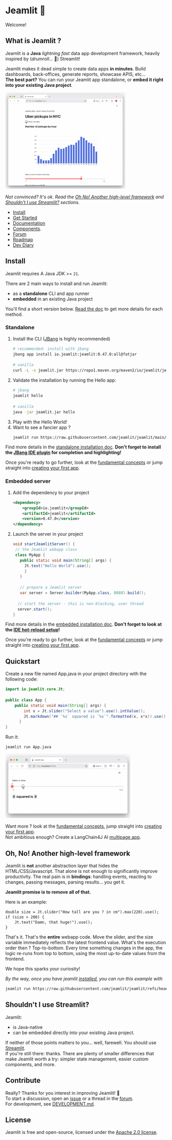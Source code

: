 # Jeamlit <span style="transform: scale(-1,1); display:inline-block;">🚡</span>

Welcome! 
## What is Jeamlit ? 
Jeamlit is a **Java** *lightning fast* data app development framework, heavily inspired by (*drumroll…* 🥁) Streamlit!  

Jeamlit makes it dead simple to create data apps **in minutes**. 
Build dashboards, back-offices, generate reports, showcase APIS, etc...   
**The best part?** You can run your Jeamlit app standalone, or **embed it right into your existing Java project**.

<img src="images/demo.gif" alt="Jeamlit demo app" height=300 href="none"></img>

*Not convinced? It's ok. Read the [Oh No! Another high-level framework](#oh-no-another-high-level-framework) and [Shouldn't I use Streamlit?](#shouldnt-i-use-streamlit) sections.*

- [Install](#install)
- [Get Started](#quickstart)
- [Documentation](https://docs.jeamlit.io/) 
- [Components](https://docs.jeamlit.io/develop/api-reference).
- [Forum](https://github.com/jeamlit/jeamlit/discussions/)
- [Roadmap](https://github.com/jeamlit/jeamlit/discussions/39)
- [Dev Diary](https://world.hey.com/cdecatheu)

## Install

Jeamlit requires A Java JDK >= `21`.

There are 2 main ways to install and run Jeamlit:
- as a **standalone** CLI and app runner
- **embedded** in an existing Java project

You'll find a short version below. [Read the doc](https://docs.jeamlit.io/get-started/installation) to get more details for each method.


### Standalone
1. Install the CLI ([JBang](https://www.jbang.dev/) is highly recommended)
    ```bash
    # recommended: install with jbang
    jbang app install io.jeamlit:jeamlit:0.47.0:all@fatjar

    # vanilla
    curl -L -o jeamlit.jar https://repo1.maven.org/maven2/io/jeamlit/jeamlit/0.47.0/jeamlit-0.47.0-all.jar
    ```
2. Validate the installation by running the Hello app:
   ```bash
   # jbang
   jeamlit hello
   
   # vanilla
   java -jar jeamlit.jar hello
   ```
3. Play with the Hello World!
5. Want to see a fancier app ? 
   ```bash
   jeamlit run https://raw.githubusercontent.com/jeamlit/jeamlit/main/examples/getting_started/App.java
   ```

Find more details in the [standalone installation doc](https://docs.jeamlit.io/get-started/installation/standalone). 
**Don't forget to install the [JBang IDE plugin](https://docs.jeamlit.io/get-started/installation/standalone#prerequisites) for completion and highlighting!** 

Once you're ready to go further, look at the [fundamental concepts](https://docs.jeamlit.io/get-started/fundamentals) or jump straight into [creating your first app](https://docs.jeamlit.io/get-started/tutorials/create-an-app). 

### Embedded server
1. Add the dependency to your project
   ```xml
   <dependency>
       <groupId>io.jeamlit</groupId>
       <artifactId>jeamlit</artifactId>
       <version>0.47.0</version>
   </dependency>
   ```
2. Launch the server in your project
   ```java
   void startJeamlitServer() {
    // the Jeamlit webapp class
    class MyApp {
      public static void main(String[] args) {
        Jt.text("Hello World").use();
        }
      }
    
      // prepare a Jeamlit server
      var server = Server.builder(MyApp.class, 8888).build();
    
     // start the server - this is non-blocking, user thread
     server.start();
   }
   ```

Find more details in the [embedded installation doc](https://docs.jeamlit.io/get-started/installation/embedded-vanilla#development-with-hot-reload).
**Don't forget to look at the [IDE hot-reload setup](https://docs.jeamlit.io/get-started/installation/embedded-vanilla#development-with-hot-reload)!**

Once you're ready to go further, look at the [fundamental concepts](https://docs.jeamlit.io/get-started/fundamentals) or jump straight into [creating your first app](https://docs.jeamlit.io/get-started/tutorials/create-an-app).


## Quickstart
Create a new file named App.java in your project directory with the following code:
```java
import io.jeamlit.core.Jt;

public class App { 
    public static void main(String[] args) {
        int x = Jt.slider("Select a value").use().intValue();
        Jt.markdown("## `%s` squared is `%s`".formatted(x, x*x)).use();
      }
}
```

Run it:
```
jeamlit run App.java
```

<img src="images/demo_2_squared.gif" alt="Jeamlit x squared demo" height=200 href="none"></img>

Want more ?
look at the [fundamental concepts](https://docs.jeamlit.io/get-started/fundamentals), jump straight into [creating your first app](https://docs.jeamlit.io/get-started/tutorials/create-an-app).   
Not ambitious enough? Create a LangChain4J AI [multipage app](https://docs.jeamlit.io/get-started/tutorials/create-a-multipage-app). 

## Oh, No! Another high-level framework
Jeamlit is **not** another abstraction layer that hides the HTML/CSS/Javascript. 
That alone is not enough to significantly improve productivity. 
The real pain is in **bindings**: handling events, reacting to changes, passing messages, 
parsing results... you get it.
 

**Jeamlit promise is to remove all of that.**

Here is an example:
```
double size = Jt.slider("How tall are you ? in cm").max(220).use();
if (size > 200) {
    Jt.text("Damn, that huge!").use();
}
```

That's it. That's the **entire** webapp code. Move the slider, and the size variable immediately 
reflects the latest frontend value.
What's the execution order then ? Top-to-bottom. Every time something changes in the app, 
the logic re-runs from top to bottom, using the most up-to-date values from the frontend.
  
We hope this sparks your curiosity!

*By the way, once you have jeamlit [installed](#install), you can run this example with*
```bash
jeamlit run https://raw.githubusercontent.com/jeamlit/jeamlit/refs/heads/main/examples/readme/App.java 
```

## Shouldn't I use Streamlit?
Jeamlit: 
- is Java-native
- can be embedded directly into your existing Java project. 

If neither of those points matters to you... well, farewell. You should use [Streamlit](https://streamlit.io/).   
If you're still there: thanks. There are plenty of smaller differences that make Jeamlit worth a try: simpler state management, 
easier custom components, and more.

## Contribute
Really? Thanks for you interest in improving Jeamlit! <span style="transform: scale(-1,1); display:inline-block;">🚡</span>  
To start a discussion, open an [issue](https://github.com/jeamlit/jeamlit/issues) or a thread in the [forum](https://github.com/jeamlit/jeamlit/discussions).   
For development, see [DEVELOPMENT.md](DEVELOPMENT.md).

## License
Jeamlit is free and open-source, licensed under the [Apache 2.0 license](LICENSE).

